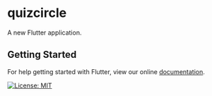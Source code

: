 # quizcircle

A new Flutter application.

## Getting Started

For help getting started with Flutter, view our online
[documentation](http://flutter.io/).

[![License: MIT](https://img.shields.io/badge/License-MIT-yellow.svg)](https://opensource.org/licenses/MIT)
